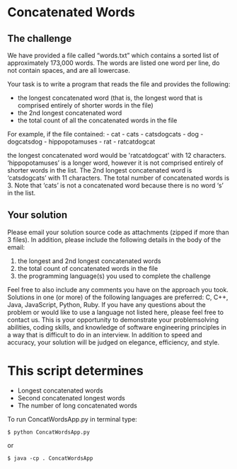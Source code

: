 # Concatenated Words

## The challenge

We have provided a file called “words.txt” which contains a sorted list of approximately 173,000 words. The words are listed one word per line, do not contain spaces, and are all lowercase.

Your task is to write a program that reads the file and provides the following:
- the longest concatenated word (that is, the longest word that is comprised entirely of
shorter words in the file)
- the 2nd longest concatenated word
- the total count of all the concatenated words in the file

For example, if the file contained: 
	- cat
	- cats 
	- catsdogcats
    - dog
    - dogcatsdog
	- hippopotamuses
    - rat
	- ratcatdogcat

the longest concatenated word would be 'ratcatdogcat' with 12 characters. ‘hippopotamuses’ is a longer word, however it is not comprised entirely of shorter words in the list. The 2nd longest concatenated word is ‘catsdogcats’ with 11 characters. The total number of concatenated words is 3. Note that ‘cats’ is not a concatenated word because there is no word ‘s’ in the list.

## Your solution
Please email your solution source code as attachments (zipped if more than 3 files). In addition, please include the following details in the body of the email:

1. the longest and 2nd longest concatenated words
2. the total count of concatenated words in the file
3. the programming language(s) you used to complete the challenge

Feel free to also include any comments you have on the approach you took. Solutions in one (or more) of the following languages are preferred: C, C++, Java, JavaScript, Python, Ruby. If you have any questions about the problem or would like to use a language not listed here, please feel free to contact us.
This is your opportunity to demonstrate your problem­solving abilities, coding skills, and knowledge of software engineering principles in a way that is difficult to do in an interview. In addition to speed and accuracy, your solution will be judged on elegance, efficiency, and style.


# This script determines
- Longest concatenated words
- Second concatenated longest words
- The number of long concatenated words

To run ConcatWordsApp.py in terminal type:

```$ python ConcatWordsApp.py```

or 

```$ java -cp . ConcatWordsApp```
